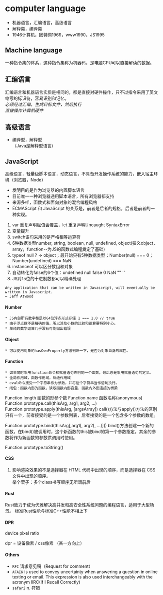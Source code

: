 # computer language

* 机器语言，汇编语言，高级语言
* 解释类，编译类
* 1946计算机，因特网1969，www1990，JS1995

## Machine language

一种指令集的体系，这种指令集称为机器码，是电脑CPU可以直接解读的数据。

## 汇编语言

汇编语言和机器语言实质是相同的，都是直接对硬件操作，只不过指令采用了英文缩写的标识符，容易识别和记忆。  
*必须经过汇编，生成目标文件，然后执行*  
*直接操作计算机硬件*

## 高级语言
* 编译型，解释型  
（Java是解释型语言）

## JavaScript
高级语言，轻量级脚本语言，动态语言，不具备开发操作系统的能力，嵌入宿主环境（浏览器，Node）

* 发明目的是作为浏览器的内置脚本语言
* 目前唯一一种浏览器通用脚本语言，所有浏览器都支持
* 来源多样，函数式和面向对象的混合编程风格
* ECMAScript 和 JavaScript 的关系是，前者是后者的规格，后者是前者的一种实现。

1. var 重复声明赋值会覆盖，let 重复声明Uncaught SyntaxError
2. 变量提升
3. switch语句采用的是严格相等运算符
4. 6种数据类型number, string, boolean, null, undefined, object(狭义object，array，function--为JS的函数式编程奠定了基础)
5. typeof null ? -> object；最开始只有5种数据类型；Number(null) === 0；Number(undefined) === NaN 
6. instanceof 可以区分数组和对象
7. 自动转化为false的6个值：undefined null false 0 NaN "" ''
8. JS对15位的十进制数都可以精确处理

```
Any application that can be written in Javascript, will eventually be written in Javascript.
— Jeff Atwood
```

#### Number
```
* JS内部所有数字都是以64位浮点形式存储 1 === 1.0 // true
* 由于浮点数不是精确的值，所以涉及小数的比较和运算要特别小心。
* 单纯的数学运算几乎没有可能抛出错误
```

#### Object
```
* 可以使用对象的hasOwnProperty方法判断一下，是否为对象自身的属性。
```

#### Function
```
* 如果同时采用function命令和赋值语句声明同一个函数，最后总是采用赋值语句的定义。
* 全局作用域，函数作用域，块级作用域
* eval命令接受一个字符串作为参数，并将这个字符串当作语句执行。
* 闭包：函数内部的函数，读取函数内部变量，函数内外部连接的桥梁
```
Function.length 函数的形参个数
Function.name 函数名称(anonymous)
Function.prototype.call(thisArg, arg1, arg2, ...)
Function.prototype.apply(thisArg, [argsArray])
call()方法与apply()方法的区别只有一个，前者接受的是一个参数列表，后者接受的是一个包含多个参数的数组。

Function.prototype.bind(thisArg[,arg1[, arg2[, ...]]])
bind()方法创建一个新的函数，在bind()被调用时，这个新函数的this被bind的第一个参数指定，其余的参数将作为新函数的参数供调用时使用。

Function.prototype.toString()

#### CSS

1. 影响渲染效果的不是选择器在 HTML 代码中出现的顺序，而是选择器在 CSS 文件中出现的顺序。<br>
举个栗子：多个class书写顺序无所谓前后

#### Rust

Rust致力于成为优雅解决高并发和高安全性系统问题的编程语言，适用于大型场景。
标准Rust性能与标准C++性能不相上下

#### DPR

device pixel ratio

dpr = 设备像素 / css像素 （某一方向上）


#### Others

* `RFC`  请求意见稿（Request for comment）
* `AFAIK` is used to convey uncertainty when answering a question in online texting or email. This expression is also used interchangeably with the acronym IIRC(If I Recall Correctly)
* `safari` n. 狩猎
